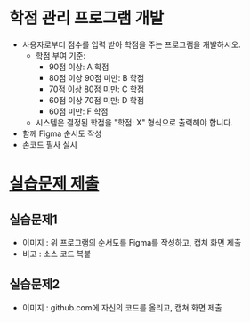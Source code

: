 # 학점 관리 프로그램 개발

- 사용자로부터 점수를 입력 받아 학점을 주는 프로그램을 개발하시오.
	- 학점 부여 기준:
	    - 90점 이상: A 학점
	    - 80점 이상 90점 미만: B 학점
	    - 70점 이상 80점 미만: C 학점
	    - 60점 이상 70점 미만: D 학점
	    - 60점 미만: F 학점
	- 시스템은 결정된 학점을 "학점: X" 형식으로 출력해야 합니다.
- 함께 Figma 순서도 작성
- 손코드 필사 실시

# [실습문제 제출](../../../Notice/실습문제%20제출.md)

## 실습문제1

- 이미지 : 위 프로그램의 순서도를 Figma를 작성하고, 캡쳐 화면 제출
- 비고 : 소스 코드 복붙

## 실습문제2

- 이미지 : github.com에 자신의 코드를 올리고, 캡쳐 화면 제출